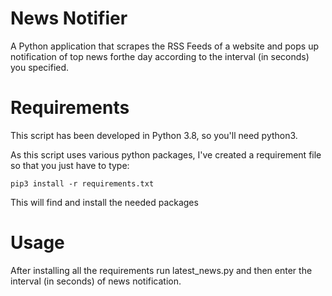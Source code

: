 # News Notifier


A Python application that scrapes the RSS Feeds of a website and
pops up notification of top news forthe day according to the interval (in
seconds) you specified.


Requirements
============

This script has been developed in Python 3.8, so you'll need python3.

As this script uses various python packages, I've created a requirement file so
that you just have to type:

```
pip3 install -r requirements.txt
```

This will find and install the needed packages

Usage
=====

After installing all the requirements run latest_news.py and then enter the interval (in seconds) of news notification.


